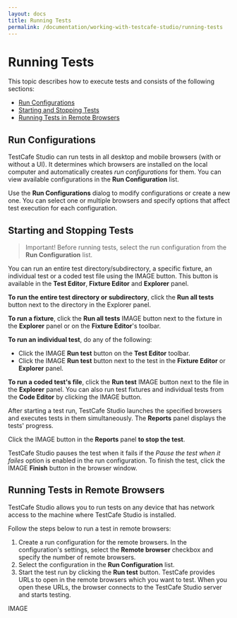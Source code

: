 ```yaml
---
layout: docs
title: Running Tests
permalink: /documentation/working-with-testcafe-studio/running-tests
---
```

# Running Tests

This topic describes how to execute tests and consists of the following sections:

* [Run Configurations](#run-configurations)
* [Starting and Stopping Tests](#starting-and-stopping-tests)
* [Running Tests in Remote Browsers](#running-tests-in-remote-browsers)

## Run Configurations

TestCafe Studio can run tests in all desktop and mobile browsers (with or without a UI). It determines which browsers are installed on the local computer and automatically creates *run configurations* for them. You can view available configurations in the **Run Configuration** list.

Use the **Run Configurations** dialog to modify configurations or create a new one. You can select one or multiple browsers and specify options that affect test execution for each configuration.

## Starting and Stopping Tests

> Important! Before running tests, select the run configuration from the **Run Configuration** list.

You can run an entire test directory/subdirectory, a specific fixture, an individual test or a coded test file using the IMAGE button. This button is available in the **Test Editor**, **Fixture Editor** and **Explorer** panel.

**To run the entire test directory or subdirectory**, click the **Run all tests** button next to the directory in the Explorer panel.

**To run a fixture**, click the **Run all tests** IMAGE button next to the fixture in the **Explorer** panel or on the **Fixture Editor**'s toolbar.

**To run an individual test**, do any of the following:

* Click the IMAGE **Run test** button on the **Test Editor** toolbar.
* Click the IMAGE **Run test** button next to the test in the **Fixture Editor** or **Explorer** panel.

**To run a coded test's file**, click the **Run test** IMAGE button next to the file in the **Explorer** panel. You can also run test fixtures and individual tests from the **Code Editor** by clicking the IMAGE button.

After starting a test run, TestCafe Studio launches the specified browsers and executes tests in them simultaneously. The **Reports** panel displays the tests' progress.

Click the IMAGE button in the **Reports** panel **to stop the test**.

TestCafe Studio pauses the test when it fails if the *Pause the test when it failes* option is enabled in the run configuration. To finish the test, click the IMAGE **Finish** button in the browser window.

## Running Tests in Remote Browsers

TestCafe Studio allows you to run tests on any device that has network access to the machine where TestCafe Studio is installed.

Follow the steps below to run a test in remote browsers:

1. Create a run configuration for the remote browsers. In the configuration's settings, select the **Remote browser** checkbox and specify the number of remote browsers.
2. Select the configuration in the **Run Configuration** list.
3. Start the test run by clicking the **Run test** button. TestCafe provides URLs to open in the remote browsers which you want to test. When you open these URLs, the browser connects to the TestCafe Studio server and starts testing.

IMAGE
